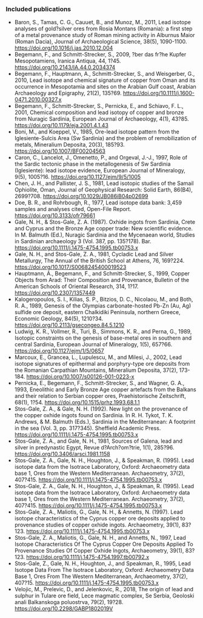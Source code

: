 ### Included publications

-   Baron, S., Tamas, C. G., Cauuet, B., and Munoz, M., 2011, Lead
    isotope analyses of gold?silver ores from Rosia Montans (Romania): a
    first step of a metal provenance study of Roman mining activity in
    Alburnus Maior (Roman Dacia), Journal of Archaeological Science,
    38(5), 1090-1100. <https://doi.org/10.1016/j.jas.2010.12.004>
-   Begemann, F., and Schmitt-Strecker, S., 2009, ?ber das fr?he Kupfer
    Mesopotamiens, Iranica Antiqua, 44, 1?45.
    <https://doi.org/10.2143/IA.44.0.2034374>
-   Begemann, F., Hauptmann, A., Schmitt-Strecker, S., and Weisgerber,
    G., 2010, Lead isotope and chemical signature of copper from Oman
    and its occurrence in Mesopotamia and sites on the Arabian Gulf
    coast, Arabian Archaeology and Epigraphy, 21(2), 135?69.
    <https://doi.org/10.1111/j.1600-0471.2010.00327.x>
-   Begemann, F., Schmitt-Strecker, S., Pernicka, E., and Schiavo, F.
    L., 2001, Chemical composition and lead isotopy of copper and bronze
    from Nuragic Sardinia, European Journal of Archaeology, 4(1), 43?85.
    <https://doi.org/10.1179/eja.2001.4.1.43>
-   Boni, M., and Koeppel, V., 1985, Ore-lead isotope pattern from the
    Iglesiente-Sulcis Area (Sw Sardinia) and the problem of
    remobilization of metals, Mineralium Deposita, 20(3), 185?93.
    <https://doi.org/10.1007/BF00204563>
-   Caron, C., Lancelot, J., Omenetto, P., and Orgeval, J.-J., 1997,
    Role of the Sardic tectonic phase in the metallogenesis of Sw
    Sardinia (Iglesiente): lead isotope evidence, European Journal of
    Mineralogy, 9(5), 1005?16. <https://doi.org/10.1127/ejm/9/5/1005>
-   Chen, J. H., and Pallister, J. S., 1981, Lead isotopic studies of
    the Samail Ophiolite, Oman, Journal of Geophysical Research: Solid
    Earth, 86(B4), 2699?708. <https://doi.org/10.1029/JB086iB04p02699>
-   Doe, B. R., and Rohrbough, R., 1977, Lead isotope data bank: 3,459
    samples and analyses cited, Open-File Report.
    <https://doi.org/10.3133/ofr79661>
-   Gale, N. H., & Stos-Gale, Z. A. (1987). Oxhide ingots from Sardinia,
    Crete and Cyprus and the Bronze Age copper trade: New scientific
    evidence. In M. Balmuth (Ed.), Nuragic Sardinia and the Mycenaean
    world, Studies in Sardinian archaeology 3 (Vol. 387, pp. 135?178).
    Bar. <https://doi.org/10.1111/j.1475-4754.1995.tb00753.x>
-   Gale, N. H., and Stos-Gale, Z. A., 1981, Cycladic Lead and Silver
    Metallurgy, The Annual of the British School at Athens, 76, 169?224.
    <https://doi.org/10.1017/S0068245400019523>
-   Hauptmann, A., Begemann, F., and Schmitt-Strecker, S., 1999, Copper
    Objects from Arad: Their Composition and Provenance, Bulletin of the
    American Schools of Oriental Research, 314, 1?17.
    <https://doi.org/10.2307/1357449>
-   Kalogeropoulos, S. I., Kilias, S. P., Bitzios, D. C., Nicolaou, M.,
    and Both, R. A., 1989, Genesis of the Olympias carbonate-hosted
    Pb-Zn (Au, Ag) sulfide ore deposit, eastern Chalkidiki Peninsula,
    northern Greece, Economic Geology, 84(5), 1210?34.
    <https://doi.org/10.2113/gsecongeo.84.5.1210>
-   Ludwig, K. R., Vollmer, R., Turi, B., Simmons, K. R., and Perna, G.,
    1989, Isotopic constraints on the genesis of base-metal ores in
    southern and central Sardinia, European Journal of Mineralogy, 1(5),
    657?66. <https://doi.org/10.1127/ejm/1/5/0657>
-   Marcoux, E., Grancea, L., Lupulescu, M., and Milesi, J., 2002, Lead
    isotope signatures of epithermal and porphyry-type ore deposits from
    the Romanian Carpathian Mountains, Mineralium Deposita, 37(2),
    173-184. <https://doi.org/10.1007/s00126-001-0223-x>
-   Pernicka, E., Begemann, F., Schmitt-Strecker, S., and Wagner, G. A.,
    1993, Eneolithic and Early Bronze Age copper artefacts from the
    Balkans and their relation to Serbian copper ores, Praehistorische
    Zeitschrift, 68(1), 1?54. <https://doi.org/10.1515/prhz.1993.68.1.1>
-   Stos-Gale, Z. A., & Gale, N. H. (1992). New light on the provenance
    of the copper oxhide ingots found on Sardinia. In R. H. Tykot, T. K.
    Andrews, & M. Balmuth (Eds.), Sardinia in the Mediterranean: A
    footprint in the sea (Vol. 3, pp. 317?345). Sheffield Academic
    Press. <https://doi.org/10.1111/j.1475-4754.1995.tb00753.x>
-   Stos-Gale, Z. A., and Gale, N. H., 1981, Sources of Galena, lead and
    silver in predynastic Egypt, Revue d?Arch?om?trie, 1(1), 285?96.
    <https://doi.org/10.3406/arsci.1981.1158>
-   Stos-Gale, Z. A., Gale, N. H., Houghton, J., & Speakman, R. (1995).
    Lead isotope data from the Isotrace Laboratory, Oxford: Archaeometry
    data base 1, Ores from the Western Mediterranean. Archaeometry,
    37(2), 407?415. <https://doi.org/10.1111/j.1475-4754.1995.tb00753.x>
-   Stos-Gale, Z. A., Gale, N. H., Houghton, J., & Speakman, R. (1995).
    Lead isotope data from the Isotrace Laboratory, Oxford: Archaeometry
    data base 1, Ores from the Western Mediterranean. Archaeometry,
    37(2), 407?415. <https://doi.org/10.1111/j.1475-4754.1995.tb00753.x>
-   Stos-Gale, Z. A., Maliotis, G., Gale, N. H., & Annetts, N. (1997).
    Lead isotope characteristics of the Cyprus copper ore deposits
    applied to provenance studies of copper oxhide ingots. Archaeometry,
    39(1), 83?123. <https://doi.org/10.1111/j.1475-4754.1995.tb00753.x>
-   Stos-Gale, Z. A., Maliotis, G., Gale, N. H., and Annetts, N., 1997,
    Lead Isotope Characteristics Of The Cyprus Copper Ore Deposits
    Applied To Provenance Studies Of Copper Oxhide Ingots, Archaeometry,
    39(1), 83?123. <https://doi.org/10.1111/j.1475-4754.1997.tb00792.x>
-   Stos-Gale, Z., Gale, N. H., Houghton, J., and Speakman, R., 1995,
    Lead Isotope Data From The Isotrace Laboratory, Oxford: Archaeometry
    Data Base 1, Ores From The Western Mediterranean, Archaeometry,
    37(2), 407?15. <https://doi.org/10.1111/j.1475-4754.1995.tb00753.x>
-   Velojic, M., Prelevic, D., and Jelenkovic, R., 2018, The origin of
    lead and sulphur in Tulare ore field, Lece magmatic complex, Se
    Serbia, Geoloski anali Balkanskoga poluostrva, 79(2), 19?28.
    <https://doi.org/10.2298/GABP1802019V>
